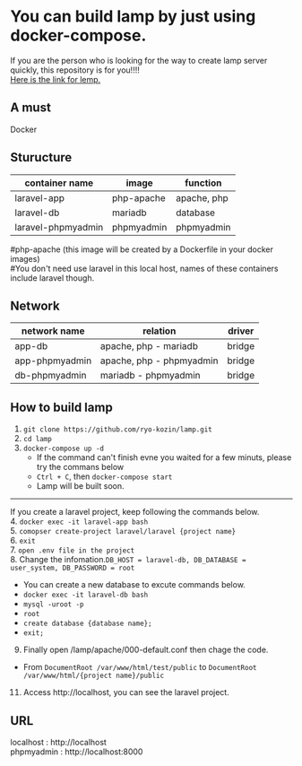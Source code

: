 # You can build lamp by just using docker-compose.
If you are the person who is looking for the way to create lamp server quickly, this repository is for you!!!!      
[Here is the link for lemp.](https://github.com/ryo-kozin/lemp)
    
## A must
Docker      

## Sturucture
| container name     | image      | function       |
| ------------------ | ---------- | --------       |
| laravel-app        | php-apache | apache, php    |
| laravel-db         | mariadb    | database       |        
| laravel-phpmyadmin | phpmyadmin | phpmyadmin     |

#php-apache (this image will be created by a Dockerfile in your docker images)  
#You don't need use laravel in this local host, names of these containers include laravel though.
    
## Network
| network name   | relation                 | driver |
| -------------- | ------------------------ | ------ |
| app-db         | apache, php - mariadb    | bridge |
| app-phpmyadmin | apache, php - phpmyadmin | bridge |
| db-phpmyadmin  | mariadb - phpmyadmin     | bridge |
    

## How to build lamp
1. `git clone https://github.com/ryo-kozin/lamp.git`    
2. `cd lamp`   
3. `docker-compose up -d`
    - If the command can't finish evne you waited for a few minuts, please try the commans below
    - `Ctrl + C`, then `docker-compose start`
    - Lamp will be built soon.
___
If you create a laravel project, keep following the commands below.    
4. `docker exec -it laravel-app bash`  
5. `comopser create-project laravel/laravel {project name}`    
6. `exit`    
7. `open .env file in the project`   
8. Change the infomation.`DB_HOST = laravel-db, DB_DATABASE = user_system, DB_PASSWORD = root`     
- You can create a new database to excute commands below.    
- `docker exec -it laravel-db bash`    
- `mysql -uroot -p`    
- `root`   
- `create database {database name};`   
- `exit;`      
9. Finally open /lamp/apache/000-default.conf then chage the code.     
- From `DocumentRoot /var/www/html/test/public` to `DocumentRoot /var/www/html/{project name}/public`      
11. Access http://localhost, you can see the laravel project.
    
## URL    
localhost : http://localhost   
phpmyadmin : http://localhost:8000    

